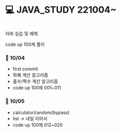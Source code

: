 # 💻 JAVA_STUDY 221004~
<br>
자바 실습 및 예제

code up 100제 풀이 
<br>
### 📌 10/04

- first commit
- 화폐 계산 알고리즘
- 홀수/짝수 계산 알고리즘
- code up 100제 001~011

### 📌 10/05
- calculator(random/bypass)
- list -> 내일 이어서
- code up 100제 012~020


